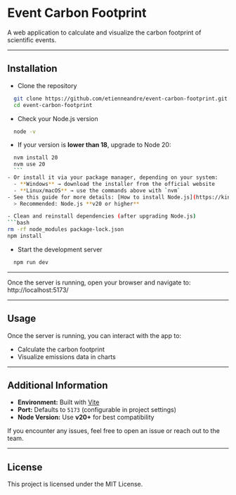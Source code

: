 # Event Carbon Footprint

A web application to calculate and visualize the carbon footprint of scientific events.

---

## Installation

- Clone the repository  
```bash
  git clone https://github.com/etienneandre/event-carbon-footprint.git  
  cd event-carbon-footprint
```

- Check your Node.js version  
```bash
  node -v  
```
  - If your version is **lower than 18**, upgrade to Node 20:  
  ```bash
    nvm install 20  
    nvm use 20  
    ```
  - Or install it via your package manager, depending on your system:  
    - **Windows** → download the installer from the official website  
    - **Linux/macOS** → use the commands above with `nvm`  
  - See this guide for more details: [How to install Node.js](https://kinsta.com/blog/how-to-install-node-js/)  
    > Recommended: Node.js **v20 or higher**

- Clean and reinstall dependencies (after upgrading Node.js)  
```bash
  rm -rf node_modules package-lock.json  
  npm install
  ```

- Start the development server
```bash  
  npm run dev
  ```

---

Once the server is running, open your browser and navigate to:  
http://localhost:5173/

---

## Usage

Once the server is running, you can interact with the app to:

- Calculate the carbon footprint
- Visualize emissions data in charts 

---

## Additional Information

- **Environment:** Built with [Vite](https://vitejs.dev/)  
- **Port:** Defaults to `5173` (configurable in project settings)  
- **Node Version:** Use **v20+** for best compatibility  

If you encounter any issues, feel free to open an issue or reach out to the team.

---

## License

This project is licensed under the MIT License.
